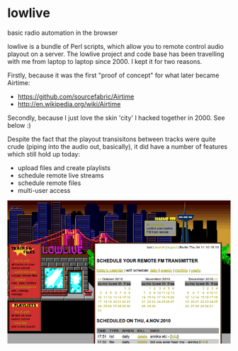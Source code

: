 lowlive
=======

basic radio automation in the browser

lowlive is a bundle of Perl scripts, which allow you to remote control audio playout on a server. The lowlive project and code base has been travelling with me from laptop to laptop since 2000. I kept it for two reasons. 

Firstly, because it was the first "proof of concept" for what later became Airtime:
* https://github.com/sourcefabric/Airtime
* http://en.wikipedia.org/wiki/Airtime 

Secondly, because I just love the skin 'city' I hacked together in 2000. See below :)

Despite the fact that the playout transisitons between tracks were quite crude (piping into the audio out, basically), it did have a number of features which still hold up today:

* upload files and create playlists
* schedule remote live streams
* schedule remote files
* multi-user access

![The lowlive skin 'city' unchanged since 2010](html/img/city/lowlivescreenshot-city01.png)
